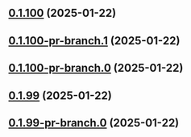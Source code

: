 ## [0.1.100](https://github.com/latha-414/AWS-CICD-web-app/compare/v0.1.100-pr-branch.1...v0.1.100) (2025-01-22)



## [0.1.100-pr-branch.1](https://github.com/latha-414/AWS-CICD-web-app/compare/v0.1.100-pr-branch.0...v0.1.100-pr-branch.1) (2025-01-22)



## [0.1.100-pr-branch.0](https://github.com/latha-414/AWS-CICD-web-app/compare/v0.1.99...v0.1.100-pr-branch.0) (2025-01-22)



## [0.1.99](https://github.com/latha-414/AWS-CICD-web-app/compare/v0.1.99-pr-branch.0...v0.1.99) (2025-01-22)



## [0.1.99-pr-branch.0](https://github.com/latha-414/AWS-CICD-web-app/compare/v0.1.98...v0.1.99-pr-branch.0) (2025-01-22)



